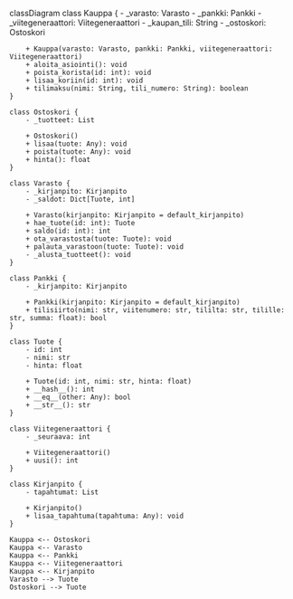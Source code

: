 classDiagram
    class Kauppa {
        - _varasto: Varasto
        - _pankki: Pankki
        - _viitegeneraattori: Viitegeneraattori
        - _kaupan_tili: String
        - _ostoskori: Ostoskori

        + Kauppa(varasto: Varasto, pankki: Pankki, viitegeneraattori: Viitegeneraattori)
        + aloita_asiointi(): void
        + poista_korista(id: int): void
        + lisaa_koriin(id: int): void
        + tilimaksu(nimi: String, tili_numero: String): boolean
    }

    class Ostoskori {
        - _tuotteet: List

        + Ostoskori()
        + lisaa(tuote: Any): void
        + poista(tuote: Any): void
        + hinta(): float
    }

    class Varasto {
        - _kirjanpito: Kirjanpito
        - _saldot: Dict[Tuote, int]

        + Varasto(kirjanpito: Kirjanpito = default_kirjanpito)
        + hae_tuote(id: int): Tuote
        + saldo(id: int): int
        + ota_varastosta(tuote: Tuote): void
        + palauta_varastoon(tuote: Tuote): void
        - _alusta_tuotteet(): void
    }

    class Pankki {
        - _kirjanpito: Kirjanpito

        + Pankki(kirjanpito: Kirjanpito = default_kirjanpito)
        + tilisiirto(nimi: str, viitenumero: str, tililta: str, tilille: str, summa: float): bool
    }

    class Tuote {
        - id: int
        - nimi: str
        - hinta: float

        + Tuote(id: int, nimi: str, hinta: float)
        + __hash__(): int
        + __eq__(other: Any): bool
        + __str__(): str
    }

    class Viitegeneraattori {
        - _seuraava: int

        + Viitegeneraattori()
        + uusi(): int
    }

    class Kirjanpito {
        - tapahtumat: List

        + Kirjanpito()
        + lisaa_tapahtuma(tapahtuma: Any): void
    }
    
    Kauppa <-- Ostoskori
    Kauppa <-- Varasto
    Kauppa <-- Pankki
    Kauppa <-- Viitegeneraattori
    Kauppa <-- Kirjanpito
    Varasto --> Tuote
    Ostoskori --> Tuote